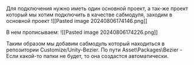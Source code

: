 Для подключения нужно иметь один основной проект, а так-же проект который мы хотим подключить в качестве сабмодуля, заходим в основной проект
![[Pasted image 20240806174146.png]]

В нем прописываем:
![[Pasted image 20240806174226.png]]

Таким образом мы добавим сабмодуль который находиться в репозитории Customize/Unity-Bezier. По пути Asset\Packages\Bezier - Если какой-то папки не будет, то она создастся автоматически.
